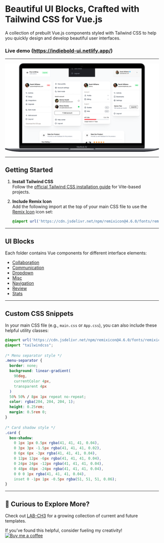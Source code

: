 
# Beautiful UI Blocks, Crafted with Tailwind CSS for Vue.js

A collection of prebuilt Vue.js components styled with Tailwind CSS to help you quickly design and develop beautiful user interfaces. 

### Live demo (https://indiebold-ui.netlify.app/)


---


![Basic Components Preview](./src/assets/demo/shot.png)

---

## Getting Started

1. **Install Tailwind CSS**  
   Follow the [official Tailwind CSS installation guide](https://tailwindcss.com/docs/installation/using-vite) for Vite-based projects.

2. **Include Remix Icon**  
   Add the following import at the top of your main CSS file to use the [Remix Icon](https://remixicon.com/) icon set:
   ```css
   @import url('https://cdn.jsdelivr.net/npm/remixicon@4.6.0/fonts/remixicon.css');
   ```

---

## UI Blocks

Each folder contains Vue components for different interface elements:

- [Collaboration](/src/components/collaboration)
- [Communication](/src/components/communication)
- [Dropdown](/src/components/dropdown)
- [Misc](/src/components/misc)
- [Navigation](/src/components/navigation)
- [Review](/src/components/review)
- [Stats](/src/components/stats)

---

## Custom CSS Snippets

In your main CSS file (e.g., `main.css` or `App.css`), you can also include these helpful utility classes:

```css
@import url('https://cdn.jsdelivr.net/npm/remixicon@4.6.0/fonts/remixicon.css');
@import "tailwindcss";

/* Menu separator style */
.menu-separator {
  border: none;
  background: linear-gradient(
    90deg,
    currentColor 4px,
    transparent 4px
  )
  50% 50% / 8px 1px repeat no-repeat;
  color: rgba(204, 204, 204, 1);
  height: 0.25rem;
  margin: 0.5rem 0;
}

/* Card shadow style */
.card {
  box-shadow: 
    0 1px 1px 0.5px rgba(41, 41, 41, 0.04),
    0 3px 3px -1.5px rgba(41, 41, 41, 0.02),
    0 6px 6px -3px rgba(41, 41, 41, 0.04),
    0 12px 12px -6px rgba(41, 41, 41, 0.04),
    0 24px 24px -12px rgba(41, 41, 41, 0.04),
    0 48px 48px -24px rgba(41, 41, 41, 0.04),
    0 0 0 1px rgba(41, 41, 41, 0.04),
    inset 0 -1px 1px -0.5px rgba(51, 51, 51, 0.06);
}
```

---

## 👀 Curious to Explore More?

Check out [LAB-CH3](https://github.com/LaB-CH3) for a growing collection of current and future templates.

If you’ve found this helpful, consider fueling my creativity!  
[![Buy me a coffee](https://www.buymeacoffee.com/assets/img/custom_images/orange_img.png)](https://www.buymeacoffee.com/d2OuR1c)

